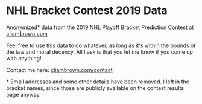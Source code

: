 # NHL Bracket Contest 2019 Data
Anonymized* data from the 2019 NHL Playoff Bracket Prediction Contest at [cliambrown.com](cliambrown.com)

Feel free to use this data to do whatever, as long as it's within the bounds of the law and moral decency. All I ask is that you let me know if you come up with anything!

Contact me here: [cliambrown.com/contact](https://cliambrown.com/contact/)

\* Email addresses and some other details have been removed. I left in the bracket names, since those are publicly available on the contest results page anyway.
